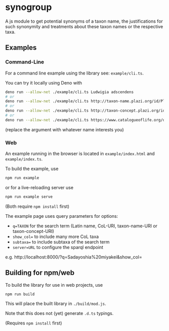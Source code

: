 # synogroup

A js module to get potential synonyms of a taxon name, the justifications for
such synonymity and treatments about these taxon names or the respective taxa.

## Examples

### Command-Line

For a command line example using the library see: `example/cli.ts`.

You can try it locally using Deno with

```sh
deno run --allow-net ./example/cli.ts Ludwigia adscendens
# or
deno run --allow-net ./example/cli.ts http://taxon-name.plazi.org/id/Plantae/Ludwigia_adscendens
# or
deno run --allow-net ./example/cli.ts http://taxon-concept.plazi.org/id/Plantae/Ludwigia_adscendens_Linnaeus_1767
# or
deno run --allow-net ./example/cli.ts https://www.catalogueoflife.org/data/taxon/3WD9M
```

(replace the argument with whatever name interests you)

### Web

An example running in the browser is located in `example/index.html` and `example/index.ts`.

To build the example, use
```sh
npm run example
```
or for a live-reloading server use
```sh
npm run example serve
```

(Both require `npm install` first)


The example page uses query parameters for options:
- `q=TAXON` for the search term (Latin name, CoL-URI, taxon-name-URI or taxon-concept-URI)
- `show_col=` to include many more CoL taxa
- `subtaxa=` to include subtaxa of the search term
- `server=URL` to configure the sparql endpoint

e.g. http://localhost:8000/?q=Sadayoshia%20miyakei&show_col=


## Building for npm/web

To build the library for use in web projects, use
```sh
npm run build
```

This will place the built library in `./build/mod.js`.

Note that this does not (yet) generate `.d.ts` typings.

(Requires `npm install` first)